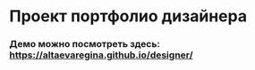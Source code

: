 # Проект портфолио дизайнера


### Демо можно посмотреть здесь: https://altaevaregina.github.io/designer/
